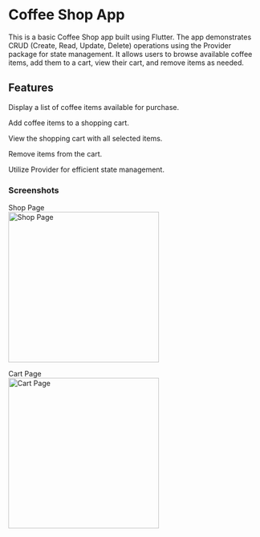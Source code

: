 # Coffee Shop App

This is a basic Coffee Shop app built using Flutter. The app demonstrates CRUD (Create, Read, Update, Delete) operations using the Provider package for state management. It allows users to browse available coffee items, add them to a cart, view their cart, and remove items as needed.

## Features

Display a list of coffee items available for purchase.

Add coffee items to a shopping cart.

View the shopping cart with all selected items.

Remove items from the cart.

Utilize Provider for efficient state management.

### Screenshots

Shop Page  
<img src="https://github.com/user-attachments/assets/c1fad84d-70a9-47e7-8593-bd1fd82ce74d" alt="Shop Page" width="300" style="display:inline-block;"/>

Cart Page  
<img src="https://github.com/user-attachments/assets/9b057107-4e56-4586-b725-a1b2a2b63896" alt="Cart Page" width="300" style="display:inline-block;"/>

